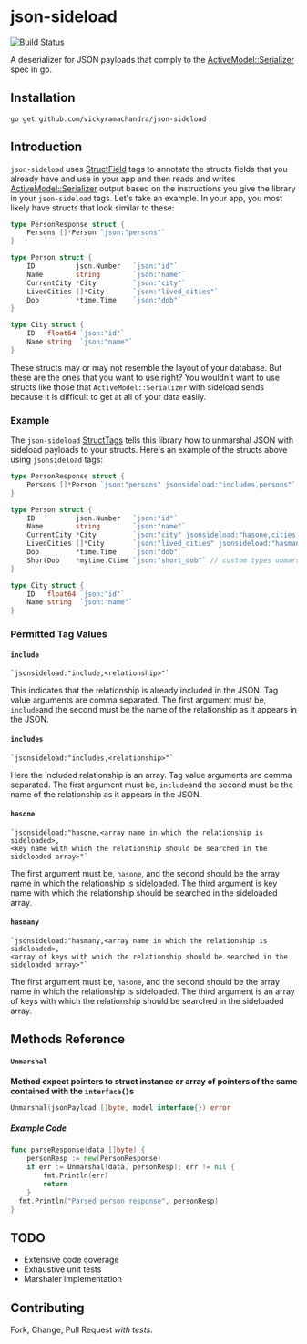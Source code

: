 # json-sideload

[![Build Status](https://travis-ci.com/vickyramachandra/json-sideload.svg?branch=master)](https://travis-ci.com/vickyramachandra/json-sideload)

A deserializer for JSON payloads that comply to the
[ActiveModel::Serializer](https://github.com/rails-api/active_model_serializers) spec in go.

## Installation

```
go get github.com/vickyramachandra/json-sideload
```

## Introduction

`json-sideload` uses [StructField](http://golang.org/pkg/reflect/#StructField)
tags to annotate the structs fields that you already have and use in
your app and then reads and writes [ActiveModel::Serializer](https://github.com/rails-api/active_model_serializers)
output based on the instructions you give the library in your `json-sideload`
tags.  Let's take an example.  In your app, you most likely have structs
that look similar to these:


```go
type PersonResponse struct {
	Persons []*Person `json:"persons"`
}

type Person struct {
	ID          json.Number   `json:"id"`
	Name        string        `json:"name"`
	CurrentCity *City         `json:"city"`
	LivedCities []*City       `json:"lived_cities"`
	Dob         *time.Time    `json:"dob"`
}

type City struct {
	ID   float64 `json:"id"`
	Name string  `json:"name"`
}
```

These structs may or may not resemble the layout of your database.  But
these are the ones that you want to use right?  You wouldn't want to use
structs like those that `ActiveModel::Serializer` with sideload sends because
it is difficult to get at all of your data easily.

### Example

The `json-sideload` [StructTags](http://golang.org/pkg/reflect/#StructTag)
tells this library how to unmarshal JSON with sideload payloads to your structs.
Here's an example of the structs above using `jsonsideload` tags:

```go
type PersonResponse struct {
	Persons []*Person `json:"persons" jsonsideload:"includes,persons"`
}

type Person struct {
	ID          json.Number   `json:"id"`
	Name        string        `json:"name"`
	CurrentCity *City         `json:"city" jsonsideload:"hasone,cities,current_city_id" json:"city"`
	LivedCities []*City       `json:"lived_cities" jsonsideload:"hasmany,cities,lived_city_ids"`
	Dob         *time.Time    `json:"dob"`
	ShortDob    *mytime.Ctime `json:"short_dob"` // custom types unmarshalling also works!
}

type City struct {
	ID   float64 `json:"id"`
	Name string  `json:"name"`
}
```

### Permitted Tag Values

#### `include`

```
`jsonsideload:"include,<relationship>"`
```

This indicates that the relationship is already included in the JSON.
Tag value arguments are comma separated.  The first argument must be,
`include`and the second must be the name of the relationship as it appears in the JSON.

#### `includes`

```
`jsonsideload:"includes,<relationship>"`
```

Here the included relationship is an array.
Tag value arguments are comma separated.  The first argument must be,
`include`and the second must be the name of the relationship as it appears in the JSON.

#### `hasone`

```
`jsonsideload:"hasone,<array name in which the relationship is sideloaded>,
<key name with which the relationship should be searched in the sideloaded array>"`
```

The first argument must be, `hasone`, and the second should be the array name 
in which the relationship is sideloaded. The third argument is 
key name with which the relationship should be searched in the sideloaded array.

#### `hasmany`

```
`jsonsideload:"hasmany,<array name in which the relationship is sideloaded>,
<array of keys with which the relationship should be searched in the sideloaded array>"`
```

The first argument must be, `hasone`, and the second should be the array name 
in which the relationship is sideloaded. The third argument is 
an array of keys with which the relationship should be searched in the sideloaded array.

## Methods Reference

#### `Unmarshal`

**Method expect pointers to struct instance or array of pointers of the same 
contained with the `interface{}`s**

```go
Unmarshal(jsonPayload []byte, model interface{}) error
```
##### Example Code

```go
func parseResponse(data []byte) {
	personResp := new(PersonResponse)
	if err := Unmarshal(data, personResp); err != nil {
		fmt.Println(err)
		return
	}
  fmt.Println("Parsed person response", personResp)
}
```

## TODO
- Extensive code coverage
- Exhaustive unit tests
- Marshaler implementation

## Contributing

Fork, Change, Pull Request *with tests*.
